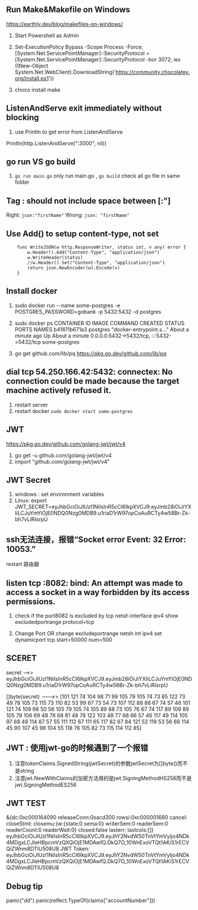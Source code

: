 ## Run Make&Makefile on Windows

<https://earthly.dev/blog/makefiles-on-windows/>

1. Start Powershell as Admin

2. Set-ExecutionPolicy Bypass -Scope Process -Force; [System.Net.ServicePointManager]::SecurityProtocol = [System.Net.ServicePointManager]::SecurityProtocol -bor 3072; iex ((New-Object System.Net.WebClient).DownloadString('https://community.chocolatey.org/install.ps1'))

3. choco install make

## ListenAndServe exit immediately without blocking

1. use Println to get error from ListenAndServe

Println(http.ListenAndServe(":3000", nil))

## go run VS go build

1. `go run main.go` only run main.go , `go build` check all go file in same folder

## Tag : should not include space between  [:"]

   Right:  `json:"firstName"`
   Wrong:  `json: "firstName"`

## Use Add() to setup content-type, not set

        func WriteJSON(w http.ResponseWriter, status int, v any) error {
            w.Header().Add("Content-Type", "application/json")
            w.WriteHeader(status)
            //w.Header().Set("Content-Type", "application/json")
            return json.NewEncoder(w).Encode(v)
        }

## Install docker

1. sudo  docker run --name some-postgres -e POSTGRES_PASSWORD=gobank -p 5432:5432 -d postgres

2. sudo docker ps
 CONTAINER ID   IMAGE      COMMAND                  CREATED              STATUS              PORTS                                       NAMES
b41611b671a3   postgres   "docker-entrypoint.s…"   About a minute ago   Up About a minute   0.0.0.0:5432->5432/tcp, :::5432->5432/tcp   some-postgres

3. go get github.com/lib/pq
https://pkg.go.dev/github.com/lib/pq

## dial tcp 54.250.166.42:5432: connectex: No connection could be made because the target machine actively refused it.

1. restart server
2. restart docker
    `sudo docker start some-postgres`

## JWT

https://pkg.go.dev/github.com/golang-jwt/jwt/v4

1. go get -u github.com/golang-jwt/jwt/v4
2. import "github.com/golang-jwt/jwt/v4"

## JWT Secret
1. windows : set environment variables
2. Linux: export JWT_SECRET=eyJhbGciOiJIUzI1NiIsInR5cCI6IkpXVCJ9.eyJmb28iOiJiYXIiLCJuYmYiOjE0NDQ0Nzg0MDB9.u1riaD1rW97opCoAuRCTy4w58Br-Zk-bh7vLiRIsrpU


## ssh无法连接，报错“Socket error Event: 32 Error: 10053.”

restart 路由器

## listen tcp :8082: bind: An attempt was made to access a socket in a way forbidden by its access permissions.
1. check if the port8082 is excluded by tcp
    netsh interface ipv4 show excludedportrange protocol=tcp

2. Change Port OR change excludeportrange
    netsh int ipv4 set dynamicport tcp start=50000 num=500


## SCERET
secret -->> eyJhbGciOiJIUzI1NiIsInR5cCI6IkpXVCJ9.eyJmb28iOiJiYXIiLCJuYmYiOjE0NDQ0Nzg0MDB9.u1riaD1rW97opCoAuRCTy4w58Br-Zk-bh7vLiRIsrpU

[]byte(secret)  --->> [101 121 74 104 98 71 99 105 79 105 74 73 85 122 73 49 78 105 73 115 73 110 82 53 99 67 73 54 73 107 112 88 86 67 74 57 46 101 121 74 109 98 50 56 105 79 105 74 105 89 88 73 105 76 67 74 117 89 109 89 105 79 106 69 48 78 68 81 48 78 122 103 48 77 68 66 57 46 117 49 114 105 97 68 49 114 87 57 55 111 112 67 111 65 117 82 67 84 121 52 119 53 56 66 114 45 90 107 45 98 104 55 118 76 105 82 73 115 114 112 85]


## JWT  : 使用jwt-go的时候遇到了一个报错
1. 注意tokenClaims.SignedString(jwtSecret)的参数jwtSecret为[]byte()而不是string
2. 注意jwt.NewWithClaims的加密方法用的是jwt.SigningMethodHS256而不是jwt.SigningMethodES256

## JWT TEST

&{dc:0xc000164090 releaseConn:0xacd300 rowsi:0xc000001680 cancel:<nil> closeStmt:<nil> closemu:{w:{state:0 sema:0} writerSem:0 readerSem:0 readerCount:0 readerWait:0} closed:false lasterr:<nil> lastcols:[]}
eyJhbGciOiJIUzI1NiIsInR5cCI6IkpXVCJ9.eyJhY2NvdW50TnVtYmVyIjo4NDk4MDgxLCJleHBpcmVzQXQiOjE1MDAwfQ.DkQ7O_10WnExoVTQt1AKiS1rECVQiZWnm8DTlU508U8
<nil>
JWT Token:  eyJhbGciOiJIUzI1NiIsInR5cCI6IkpXVCJ9.eyJhY2NvdW50TnVtYmVyIjo4NDk4MDgxLCJleHBpcmVzQXQiOjE1MDAwfQ.DkQ7O_10WnExoVTQt1AKiS1rECVQiZWnm8DTlU508U8

## Debug tip
panic("dd") 
panic(relfect.TypeOf(claims["accountNumber"]))
